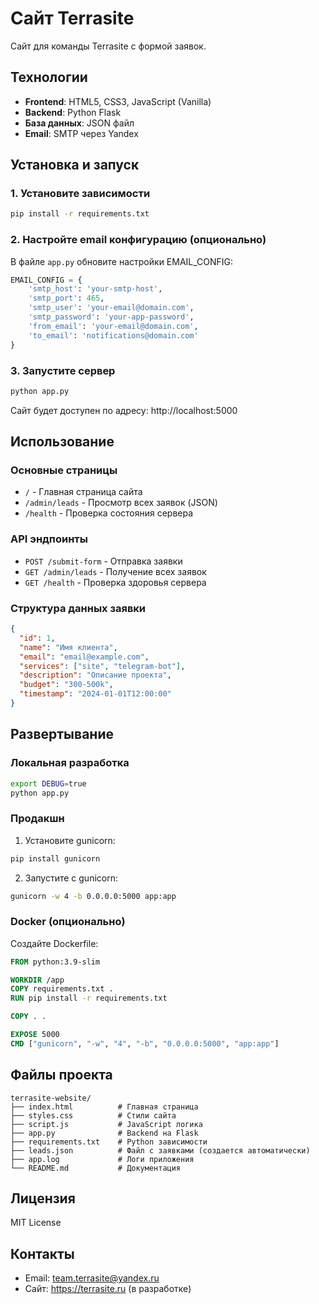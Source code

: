 # Сайт Terrasite

Cайт для команды Terrasite с формой заявок.

## Технологии

- **Frontend**: HTML5, CSS3, JavaScript (Vanilla)
- **Backend**: Python Flask
- **База данных**: JSON файл
- **Email**: SMTP через Yandex

## Установка и запуск

### 1. Установите зависимости

```bash
pip install -r requirements.txt
```

### 2. Настройте email конфигурацию (опционально)

В файле `app.py` обновите настройки EMAIL_CONFIG:

```python
EMAIL_CONFIG = {
    'smtp_host': 'your-smtp-host',
    'smtp_port': 465,
    'smtp_user': 'your-email@domain.com',
    'smtp_password': 'your-app-password',
    'from_email': 'your-email@domain.com',
    'to_email': 'notifications@domain.com'
}
```

### 3. Запустите сервер

```bash
python app.py
```

Сайт будет доступен по адресу: http://localhost:5000

## Использование

### Основные страницы

- `/` - Главная страница сайта
- `/admin/leads` - Просмотр всех заявок (JSON)
- `/health` - Проверка состояния сервера

### API эндпоинты

- `POST /submit-form` - Отправка заявки
- `GET /admin/leads` - Получение всех заявок
- `GET /health` - Проверка здоровья сервера

### Структура данных заявки

```json
{
  "id": 1,
  "name": "Имя клиента",
  "email": "email@example.com",
  "services": ["site", "telegram-bot"],
  "description": "Описание проекта",
  "budget": "300-500k",
  "timestamp": "2024-01-01T12:00:00"
}
```

## Развертывание

### Локальная разработка

```bash
export DEBUG=true
python app.py
```

### Продакшн

1. Установите gunicorn:
```bash
pip install gunicorn
```

2. Запустите с gunicorn:
```bash
gunicorn -w 4 -b 0.0.0.0:5000 app:app
```

### Docker (опционально)

Создайте Dockerfile:

```dockerfile
FROM python:3.9-slim

WORKDIR /app
COPY requirements.txt .
RUN pip install -r requirements.txt

COPY . .

EXPOSE 5000
CMD ["gunicorn", "-w", "4", "-b", "0.0.0.0:5000", "app:app"]
```

## Файлы проекта

```
terrasite-website/
├── index.html          # Главная страница
├── styles.css          # Стили сайта
├── script.js           # JavaScript логика
├── app.py              # Backend на Flask
├── requirements.txt    # Python зависимости
├── leads.json          # Файл с заявками (создается автоматически)
├── app.log             # Логи приложения
└── README.md           # Документация
```

## Лицензия

MIT License

## Контакты

- Email: team.terrasite@yandex.ru
- Сайт: https://terrasite.ru (в разработке)
